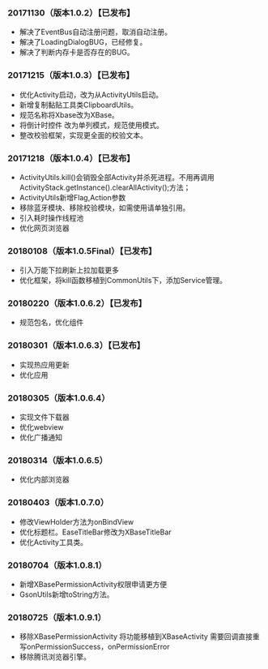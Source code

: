 ### 20171130（版本1.0.2）【已发布】
+ 解决了EventBus自动注册问题，取消自动注册。
+ 解决了LoadingDialogBUG，已经修复。
+ 解决了判断内存卡是否存在的BUG。


### 20171215（版本1.0.3）【已发布】
+ 优化Activity启动，改为从ActivityUtils启动。
+ 新增复制黏贴工具类ClipboardUtils。
+ 规范名称将Xbase改为XBase。
+ 将倒计时控件 改为单列模式，规范使用模式。
+ 整改校验框架，实现更全面的校验文本。

### 20171218（版本1.0.4）【已发布】
+ ActivityUtils.kill()会销毁全部Activity并杀死进程。不用再调用ActivityStack.getInstance().clearAllActivity();方法；
+ ActivityUtils新增Flag,Action参数
+ 移除蓝牙模块、移除校验模块，如需使用请单独引用。
+ 引入耗时操作线程池
+ 优化网页浏览器

### 20180108（版本1.0.5Final）【已发布】
+ 引入万能下拉刷新上拉加载更多
+ 优化框架，将kill函数移植到CommonUtils下，添加Service管理。

### 20180220（版本1.0.6.2）【已发布】
+ 规范包名，优化组件

### 20180301（版本1.0.6.3）【已发布】
+ 实现热应用更新
+ 优化应用

### 20180305（版本1.0.6.4）
+ 实现文件下载器
+ 优化webview
+ 优化广播通知

### 20180314（版本1.0.6.5）
+ 优化内部浏览器

### 20180403（版本1.0.7.0）
+ 修改ViewHolder方法为onBindView
+ 优化标题栏。EaseTitleBar修改为XBaseTitleBar
+ 优化Activity工具类。

### 20180704（版本1.0.8.1）
+ 新增XBasePermissionActivity权限申请更方便
+ GsonUtils新增toString方法。

### 20180725（版本1.0.9.1）
+ 移除XBasePermissionActivity  将功能移植到XBaseActivity  需要回调直接重写onPermissionSuccess，onPermissionError
+ 移除腾讯浏览器引擎。